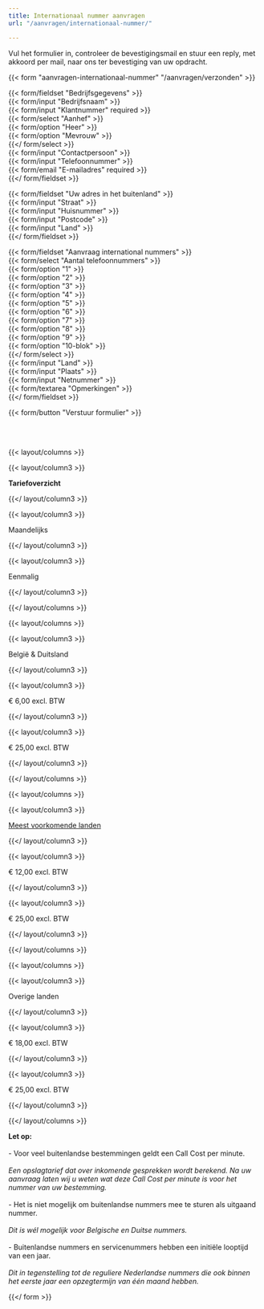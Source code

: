 ```yaml
---
title: Internationaal nummer aanvragen
url: "/aanvragen/internationaal-nummer/"

---
```

Vul het formulier in, controleer de bevestigingsmail en stuur een reply, met akkoord per mail, naar ons ter bevestiging van uw opdracht.

{{< form "aanvragen-internationaal-nummer" "/aanvragen/verzonden" >}}

{{< form/fieldset "Bedrijfsgegevens" >}}  
{{< form/input "Bedrijfsnaam" >}}  
{{< form/input "Klantnummer" required >}}  
{{< form/select "Aanhef" >}}  
{{< form/option "Heer" >}}  
{{< form/option "Mevrouw" >}}  
{{</ form/select >}}  
{{< form/input "Contactpersoon" >}}  
{{< form/input "Telefoonnummer" >}}  
{{< form/email "E-mailadres" required >}}  
{{</ form/fieldset >}}

{{< form/fieldset "Uw adres in het buitenland" >}}  
{{< form/input "Straat" >}}  
{{< form/input "Huisnummer" >}}  
{{< form/input "Postcode" >}}  
{{< form/input "Land" >}}  
{{</ form/fieldset >}}

{{< form/fieldset "Aanvraag international nummers" >}}  
{{< form/select "Aantal telefoonnummers" >}}  
{{< form/option "1" >}}  
{{< form/option "2" >}}  
{{< form/option "3" >}}  
{{< form/option "4" >}}  
{{< form/option "5" >}}  
{{< form/option "6" >}}  
{{< form/option "7" >}}  
{{< form/option "8" >}}  
{{< form/option "9" >}}  
{{< form/option "10-blok" >}}  
{{</ form/select >}}  
{{< form/input "Land" >}}  
{{< form/input "Plaats" >}}  
{{< form/input "Netnummer" >}}  
{{< form/textarea "Opmerkingen" >}}  
{{</ form/fieldset >}}

{{< form/button "Verstuur formulier" >}}

<br><br>

{{< layout/columns >}}

{{< layout/column3 >}}

**Tariefoverzicht**

{{</ layout/column3 >}}

{{< layout/column3 >}}

Maandelijks

{{</ layout/column3 >}}

{{< layout/column3 >}}

Eenmalig

{{</ layout/column3 >}}

{{</ layout/columns >}}

{{< layout/columns >}}

{{< layout/column3 >}}

België & Duitsland

{{</ layout/column3 >}}

{{< layout/column3 >}}

€ 6,00 excl. BTW

{{</ layout/column3 >}}

{{< layout/column3 >}}

€ 25,00 excl. BTW

{{</ layout/column3 >}}

{{</ layout/columns >}}

{{< layout/columns >}}

{{< layout/column3 >}}

<a href="https://callvoiptelefoniewebsite.netlify.com/telefonie/telefoonnummers/" target="_blank">Meest voorkomende landen</a>

{{</ layout/column3 >}}

{{< layout/column3 >}}

€ 12,00 excl. BTW

{{</ layout/column3 >}}

{{< layout/column3 >}}

€ 25,00 excl. BTW

{{</ layout/column3 >}}

{{</ layout/columns >}}

{{< layout/columns >}}

{{< layout/column3 >}}

Overige landen

{{</ layout/column3 >}}

{{< layout/column3 >}}

€ 18,00 excl. BTW

{{</ layout/column3 >}}

{{< layout/column3 >}}

€ 25,00 excl. BTW

{{</ layout/column3 >}}

{{</ layout/columns >}}<br>

**Let op:**<br>  
\- Voor veel buitenlandse bestemmingen geldt een Call Cost per minute.<br>  
_Een opslagtarief dat over inkomende gesprekken wordt berekend. Na uw aanvraag laten wij u weten wat deze Call Cost per minute is voor het nummer van uw bestemming._<br>  
\- Het is niet mogelijk om buitenlandse nummers mee te sturen als uitgaand nummer.<br>  
_Dit is wél mogelijk voor Belgische en Duitse nummers._<br>  
\- Buitenlandse nummers en servicenummers hebben een initiële looptijd van een jaar.<br>  
_Dit in tegenstelling tot de reguliere Nederlandse nummers die ook binnen het eerste jaar een opzegtermijn van één maand hebben._<br>

{{</ form >}}